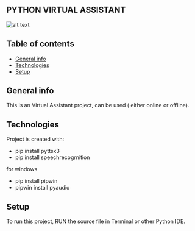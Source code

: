 ##  PYTHON VIRTUAL ASSISTANT
<a> ![alt text](https://img.shields.io/github/languages/code-size/Parad0xF/isPolindrome "Repo size")</a>

## Table of contents
* [General info](#general-info)
* [Technologies](#technologies)
* [Setup](#setup)

## General info
This is an Virtual Assistant project, can be used ( either online or offline).  
	
## Technologies
Project is created with:
* pip install pyttsx3
* pip install speechrecogrnition 

for windows 
* pip install pipwin
 * pipwin install pyaudio
	
## Setup
To run this project, RUN the source file in Terminal or other Python IDE. 